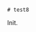                                                                                                                                                                                                                                                                                                                                                                                                                                    # test8

Init.
